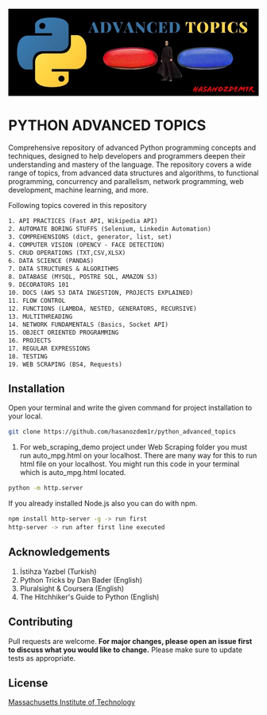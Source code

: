 ![](docs/static/project_header.jpg)
# PYTHON ADVANCED TOPICS
Comprehensive repository of advanced Python programming concepts and techniques, designed to help developers and programmers deepen their understanding and mastery of the language. The repository covers a wide range of topics, from advanced data structures and algorithms, to functional programming, concurrency and parallelism, network programming, web development, machine learning, and more.

Following topics covered in this repository

    1. API PRACTICES (Fast API, Wikipedia API)
    2. AUTOMATE BORING STUFFS (Selenium, Linkedin Automation)
    3. COMPREHENSIONS (dict, generator, list, set)
    4. COMPUTER VISION (OPENCV - FACE DETECTION)
    5. CRUD OPERATIONS (TXT,CSV,XLSX)
    6. DATA SCIENCE (PANDAS)
    7. DATA STRUCTURES & ALGORITHMS
    8. DATABASE (MYSQL, POSTRE SQL, AMAZON S3)
    9. DECORATORS 101
    10. DOCS (AWS S3 DATA INGESTION, PROJECTS EXPLAINED)
    11. FLOW CONTROL
    12. FUNCTIONS (LAMBDA, NESTED, GENERATORS, RECURSIVE)
    13. MULTITHREADING
    14. NETWORK FUNDAMENTALS (Basics, Socket API)
    15. OBJECT ORIENTED PROGRAMMING
    16. PROJECTS
    17. REGULAR EXPRESSIONS
    18. TESTING
    19. WEB SCRAPING (BS4, Requests)

## Installation
Open your terminal and write the given command for project installation to your local.
```bash
git clone https://github.com/hasanozdem1r/python_advanced_topics
```
1. For web_scraping_demo project under Web Scraping folder you must run auto_mpg.html on your localhost. There are many way for this to run html file on your localhost.
You might run this code in your terminal which is auto_mpg.html located.
```bash
python -m http.server
```
If you already installed Node.js also you can do with npm.
```bash
npm install http-server -g -> run first
http-server -> run after first line executed
```
## Acknowledgements
1. İstihza Yazbel (Turkish)
2. Python Tricks by Dan Bader (English)
3. Pluralsight & Coursera (English)
4. The Hitchhiker's Guide to Python (English)

## Contributing
Pull requests are welcome.
**For major changes, please open an issue first to discuss what you would like to change.**
Please make sure to update tests as appropriate.

## License
[Massachusetts Institute of Technology](https://choosealicense.com/licenses/mit/)
